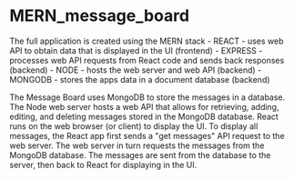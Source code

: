 # MERN_message_board


The full application is created using the MERN stack 
    - REACT - uses web API to obtain data that is displayed in the UI (frontend)
    - EXPRESS - processes web API requests from React code and sends back responses (backend)
    - NODE - hosts the web server and web API (backend)
    - MONGODB - stores the apps data in a document database (backend)

The Message Board uses MongoDB to store the messages in a database.
The Node web server hosts a web API that allows for retrieving, adding, editing, and deleting messages stored in the MongoDB database.
React runs on the web browser (or client) to display the UI.
To display all messages, the React app first sends a "get messages" API request to the web server.
The web server in turn requests the messages from the MongoDB database.
The messages are sent from the database to the server, then back to React for displaying in the UI.
